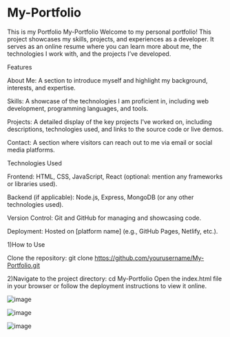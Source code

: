 # My-Portfolio
This is my Portfolio 
My-Portfolio
Welcome to my personal portfolio! This project showcases my skills, projects, and experiences as a developer. It serves as an online resume where you can learn more about me, the technologies I work with, and the projects I’ve developed.

Features

About Me: A section to introduce myself and highlight my background, interests, and expertise.


Skills: A showcase of the technologies I am proficient in, including web development, programming languages, and tools.


Projects: A detailed display of the key projects I've worked on, including descriptions, technologies used, and links to the source code or live demos.


Contact: A section where visitors can reach out to me via email or social media platforms.


Technologies Used

Frontend: HTML, CSS, JavaScript, React (optional: mention any frameworks or libraries used).

Backend (if applicable): Node.js, Express, MongoDB (or any other technologies used).

Version Control: Git and GitHub for managing and showcasing code.

Deployment: Hosted on [platform name] (e.g., GitHub Pages, Netlify, etc.).

1)How to Use

Clone the repository:
git clone https://github.com/yourusername/My-Portfolio.git

2)Navigate to the project directory:
cd My-Portfolio
Open the index.html file in your browser or follow the deployment instructions to view it online.


![image](https://github.com/user-attachments/assets/1eec841b-9a77-43f6-837c-4a9b95c7796b)


![image](https://github.com/user-attachments/assets/89070ccd-f088-4e70-ae84-03e799daa8e8)

![image](https://github.com/user-attachments/assets/3befca65-5f97-4d1d-8f3c-fdc6394e38e8)

